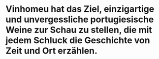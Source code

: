 
# Vinhomeu hat das Ziel, einzigartige und unvergessliche portugiesische Weine zur Schau zu stellen, die mit jedem Schluck die Geschichte von Zeit und Ort erzählen.
